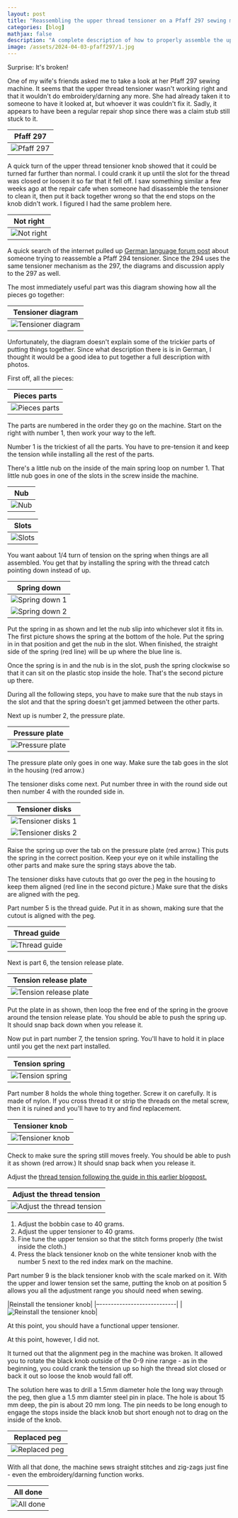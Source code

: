 ```yaml
---
layout: post
title: "Reassembling the upper thread tensioner on a Pfaff 297 sewing machine."
categories: [blog]
mathjax: false
description: "A complete description of how to properly assemble the upper thread tensioning mechanism of a Pfaff 297 sewing machine.  Applies to the Pfaff 285, the Pfaff 294, the Pfaff 295, the Pfaff 296, and the Pfaff 297."
image: /assets/2024-04-03-pfaff297/1.jpg
---
```

Surprise:  It's broken!

One of my wife's friends asked me to take a look at her Pfaff 297 sewing machine.  It seems that the upper thread tensioner wasn't working right and that it wouldn't do embroidery/darning any more. She had already taken it to someone to have it looked at, but whoever it was couldn't fix it.  Sadly, it appears to have been a regular repair shop since there was a claim stub still stuck to it.

|Pfaff 297|
|---------|
|![Pfaff 297](/assets/2024-04-03-pfaff297/1.jpg)|

A quick turn of the upper thread tensioner knob showed that it could be turned far further than normal.  I could crank it up until the slot for the thread was closed or loosen it so far that it fell off.  I saw something similar a few weeks ago at the repair cafe when someone had disassemble the tensioner to clean it, then put it back together wrong so that the end stops on the knob didn't work.  I figured I had the same problem here.

|Not right|
|---------|
|![Not right](/assets/2024-04-03-pfaff297/2.jpg)|

A quick search of the internet pulled up [German language forum post](https://www.hobbyschneiderin24.net/forums/topic/79259-pfaff-294teilesalat-wer-hilft-beim-zusammenbau/) about someone trying to reassemble a Pfaff 294 tensioner.  Since the 294 uses the same tensioner mechanism as the 297, the diagrams and discussion apply to the 297 as well.

The most immediately useful part was this diagram showing how all the pieces go together:

|Tensioner diagram|
|-----------------|
|![Tensioner diagram](/assets/2024-04-03-pfaff297/diagram.jpg)|

Unfortunately, the diagram doesn't explain some of the trickier parts of putting things together.  Since what description there is is in German, I thought it would be a good idea to put together a full description with photos.

First off, all the pieces:

|Pieces parts|
|------------|
|![Pieces parts](/assets/2024-04-03-pfaff297/3.jpg)|

The parts are numbered in the order they go on the machine.  Start on the right with number 1, then work your way to the left.

Number 1 is the trickiest of all the parts.  You have to pre-tension it and keep the tension while installing all the rest of the parts.

There's a little nub on the inside of the main spring loop on number 1.  That little nub goes in one of the slots in the screw inside the machine.


|Nub|
|------------|
|![Nub](/assets/2024-04-03-pfaff297/4.jpg)|

|Slots|
|------------|
|![Slots](/assets/2024-04-03-pfaff297/5.jpg)|

You want aabout 1/4 turn of tension on the spring when things are all assembled.  You get that by installing the spring with the thread catch pointing down instead of up.

|Spring down|
|------------|
|![Spring down 1](/assets/2024-04-03-pfaff297/6.jpg)|
|![Spring down 2](/assets/2024-04-03-pfaff297/6A.jpg)|

Put the spring in as shown and let the nub slip into whichever slot it fits in.  The first picture shows the spring at the bottom of the hole.  Put the spring in in that position and get the nub in the slot.  When finished, the straight side of the spring (red line) will be up where the blue line is.

Once the spring is in and the nub is in the slot, push the spring clockwise so that it can sit on the plastic stop inside the hole.  That's the second picture up there.

During all the following steps, you have to make sure that the nub stays in the slot and that the spring doesn't get jammed between the other parts.

Next up is number 2, the pressure plate.

|Pressure plate|
|--------------|
|![Pressure plate](/assets/2024-04-03-pfaff297/7.jpg)|

The pressure plate only goes in one way.  Make sure the tab goes in the slot in the housing (red arrow.)

The tensioner disks come next.  Put number three in with the round side out then number 4 with the rounded side in.

|Tensioner disks|
|------------|
|![Tensioner disks 1](/assets/2024-04-03-pfaff297/8.jpg)|
|![Tensioner disks 2](/assets/2024-04-03-pfaff297/9.jpg)|

Raise the spring up over the tab on the pressure plate (red arrow.)  This puts the spring in the correct position.  Keep your eye on it while installing the other parts and make sure the spring stays above the tab.

The tensioner disks have cutouts that go over the peg in the housing to keep them aligned (red line in the second picture.)  Make sure that the disks are aligned with the peg.

Part number 5 is the thread guide.  Put it in as shown, making sure that the cutout is aligned with the peg.

|Thread guide|
|--------------|
|![Thread guide](/assets/2024-04-03-pfaff297/10.jpg)|

Next is part 6, the tension release plate.

|Tension release plate|
|--------------|
|![Tension release plate](/assets/2024-04-03-pfaff297/11.jpg)|

Put the plate in as shown, then loop the free end of the spring in the groove around the tension release plate.  You should be able to push the spring up.  It should snap back down when you release it.

Now put in part number 7, the tension spring.  You'll have to hold it in place until you get the next part installed.

|Tension spring|
|--------------|
|![Tension spring](/assets/2024-04-03-pfaff297/12.jpg)|

Part number 8 holds the whole thing together.  Screw it on carefully.  It is made of nylon.  If you cross thread it or strip the threads on the metal screw, then it is ruined and you'll have to try and find replacement.

|Tensioner knob|
|--------------|
|![Tensioner knob](/assets/2024-04-03-pfaff297/13.jpg)|

Check to make sure the spring still moves freely.  You should be able to push it as shown (red arrow.)  It should snap back when you release it.

Adjust the [thread tension following the guide in this earlier blogpost.](threadtension)

|Adjust the thread tension|
|-------------------------|
|![Adjust the thread tension](/assets/2024-04-03-pfaff297/14.jpg)|

1. Adjust the bobbin case to 40 grams.
2. Adjust the upper tensioner to 40 grams.
3. Fine tune the upper tension so that the stitch forms properly (the twist inside the cloth.)
4. Press the black tensioner knob on the white tensioner knob with the number 5 next to the red index mark on the machine.

Part number 9 is the black tensioner knob with the scale marked on it.  With the upper and lower tension set the same, putting the knob on at position 5 allows you all the adjustment range you should need when sewing.

|Reinstall the tensioner knob|
|–---------------------------|
|![Reinstall the tensioner knob](/assets/2024-04-03-pfaff297/15.jpg)|

At this point, you should have a functional upper tensioner.

At this point, however, I did not.

It turned out that the alignment peg in the machine was broken.  It allowed you to rotate the black knob outside of the 0-9 nine range - as in the beginning, you could crank the tension up so high the thread slot closed or back it out so loose the knob would fall off.

The solution here was to drill a 1.5mm diameter hole the long way through the peg, then glue a 1.5 mm diamter steel pin in place.  The hole is about 15 mm deep, the pin is about 20 mm long.  The pin needs to be long enough to engage the stops inside the black knob but short enough not to drag on the inside of the knob.

|Replaced peg|
|------------|
|![Replaced peg](/assets/2024-04-03-pfaff297/16.jpg)|

With all that done, the machine sews straight stitches and zig-zags just fine - even the embroidery/darning function works.

|All done|
|--------|
|![All done](/assets/2024-04-03-pfaff297/17.jpg)|

